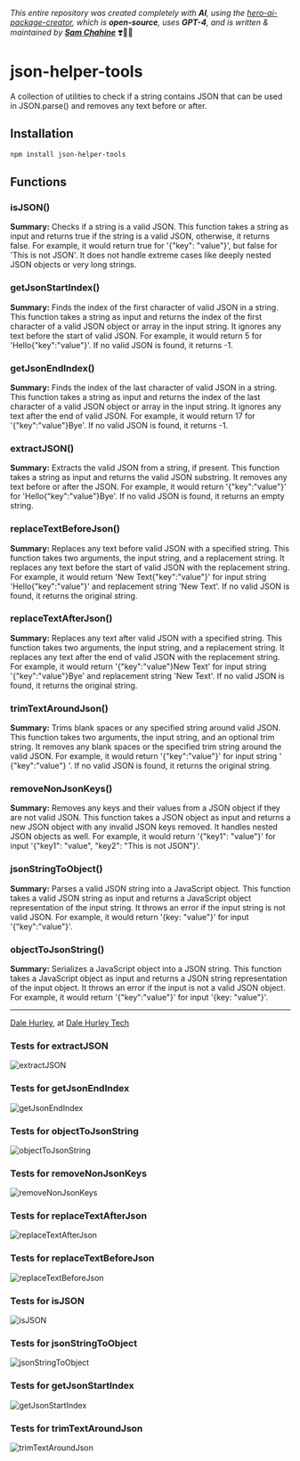 
_This entire repository was created completely with **AI**, using the [hero-ai-package-creator](https://github.com/hero-page/hero-ai-package-creator), which is **open-source**, uses **GPT-4**, and is written & maintained by [**Sam Chahine**](https://hero.page/samir)_ ❣️🧞‍♀️ 



# json-helper-tools

A collection of utilities to check if a string contains JSON that can be used in JSON.parse() and removes any text before or after.

## Installation

```sh
npm install json-helper-tools
```

## Functions

### isJSON()

**Summary:** Checks if a string is a valid JSON. This function takes a string as input and returns true if the string is a valid JSON, otherwise, it returns false. For example, it would return true for '{"key": "value"}', but false for 'This is not JSON'. It does not handle extreme cases like deeply nested JSON objects or very long strings.

### getJsonStartIndex()

**Summary:** Finds the index of the first character of valid JSON in a string. This function takes a string as input and returns the index of the first character of a valid JSON object or array in the input string. It ignores any text before the start of valid JSON. For example, it would return 5 for 'Hello{"key":"value"}'. If no valid JSON is found, it returns -1.

### getJsonEndIndex()

**Summary:** Finds the index of the last character of valid JSON in a string. This function takes a string as input and returns the index of the last character of a valid JSON object or array in the input string. It ignores any text after the end of valid JSON. For example, it would return 17 for '{"key":"value"}Bye'. If no valid JSON is found, it returns -1.

### extractJSON()

**Summary:** Extracts the valid JSON from a string, if present. This function takes a string as input and returns the valid JSON substring. It removes any text before or after the JSON. For example, it would return '{"key":"value"}' for 'Hello{"key":"value"}Bye'. If no valid JSON is found, it returns an empty string.

### replaceTextBeforeJson()

**Summary:** Replaces any text before valid JSON with a specified string. This function takes two arguments, the input string, and a replacement string. It replaces any text before the start of valid JSON with the replacement string. For example, it would return 'New Text{"key":"value"}' for input string 'Hello{"key":"value"}' and replacement string 'New Text'. If no valid JSON is found, it returns the original string.

### replaceTextAfterJson()

**Summary:** Replaces any text after valid JSON with a specified string. This function takes two arguments, the input string, and a replacement string. It replaces any text after the end of valid JSON with the replacement string. For example, it would return '{"key":"value"}New Text' for input string '{"key":"value"}Bye' and replacement string 'New Text'. If no valid JSON is found, it returns the original string.

### trimTextAroundJson()

**Summary:** Trims blank spaces or any specified string around valid JSON. This function takes two arguments, the input string, and an optional trim string. It removes any blank spaces or the specified trim string around the valid JSON. For example, it would return '{"key":"value"}' for input string '   {"key":"value"}   '. If no valid JSON is found, it returns the original string.

### removeNonJsonKeys()

**Summary:** Removes any keys and their values from a JSON object if they are not valid JSON. This function takes a JSON object as input and returns a new JSON object with any invalid JSON keys removed. It handles nested JSON objects as well. For example, it would return '{"key1": "value"}' for input '{"key1": "value", "key2": "This is not JSON"}'.

### jsonStringToObject()

**Summary:** Parses a valid JSON string into a JavaScript object. This function takes a valid JSON string as input and returns a JavaScript object representation of the input string. It throws an error if the input string is not valid JSON. For example, it would return '{key: "value"}' for input '{"key":"value"}'.

### objectToJsonString()

**Summary:** Serializes a JavaScript object into a JSON string. This function takes a JavaScript object as input and returns a JSON string representation of the input object. It throws an error if the input is not a valid JSON object. For example, it would return '{"key":"value"}' for input '{key: "value"}'.

---

[Dale Hurley](https://github.com/dalehurley), at [Dale Hurley Tech](https://dalehurley.com)
                

### Tests for extractJSON

![extractJSON](https://img.shields.io/badge/extractJSON()-4%20passed%2C%200%20failed.-13b285)

### Tests for getJsonEndIndex

![getJsonEndIndex](https://img.shields.io/badge/getJsonEndIndex()-1%20passed%2C%202%20failed.-ff69b4)

### Tests for objectToJsonString

![objectToJsonString](https://img.shields.io/badge/objectToJsonString()-4%20passed%2C%200%20failed.-13b285)

### Tests for removeNonJsonKeys

![removeNonJsonKeys](https://img.shields.io/badge/removeNonJsonKeys()-0%20passed%2C%203%20failed.-ff69b4)

### Tests for replaceTextAfterJson

![replaceTextAfterJson](https://img.shields.io/badge/replaceTextAfterJson()-0%20passed%2C%203%20failed.-ff69b4)

### Tests for replaceTextBeforeJson

![replaceTextBeforeJson](https://img.shields.io/badge/replaceTextBeforeJson()-3%20passed%2C%201%20failed.-ff69b4)

### Tests for isJSON

![isJSON](https://img.shields.io/badge/isJSON()-2%20passed%2C%200%20failed.-13b285)

### Tests for jsonStringToObject

![jsonStringToObject](https://img.shields.io/badge/jsonStringToObject()-3%20passed%2C%200%20failed.-13b285)

### Tests for getJsonStartIndex

![getJsonStartIndex](https://img.shields.io/badge/getJsonStartIndex()-3%20passed%2C%201%20failed.-ff69b4)

### Tests for trimTextAroundJson

![trimTextAroundJson](https://img.shields.io/badge/trimTextAroundJson()-4%20passed%2C%200%20failed.-13b285)